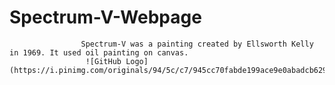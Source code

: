 <h1> Spectrum-V-Webpage</h1>

                    Spectrum-V was a painting created by Ellsworth Kelly in 1969. It used oil painting on canvas.
                     ![GitHub Logo](https://i.pinimg.com/originals/94/5c/c7/945cc70fabde199ace9e0abadcb62913.jpg)

